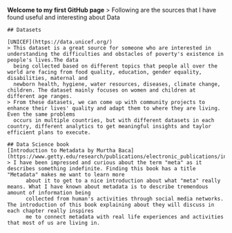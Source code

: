 **Welcome to my first GitHub page** 
	> Following are the sources that I have found useful and interesting about Data  
 
	## Datasets   
 
	[UNICEF](https://data.unicef.org/)
	> This dataset is a great source for someone who are interested in understanding the difficulties and obstacles of poverty's existence in people's lives.The data 
 	  being collected based on different topics that people all over the world are facing from food quality, education, gender equality, disabilities, maternal and 
  	  newborn health, hygiene, water resources, diseases, climate change, children. The dataset mainly focuses on women and children at different age ranges. 
  	> From these datasets, we can come up with community projects to enhance their lives' quality and adapt them to where they are living. Even the same problems 
   	  occurs in multiple countries, but with different datasets in each country, different analytics to get meaningful insights and taylor efficient plans to execute. 

 	## Data Science book
  	[Introduction to Metadata by Murtha Baca] (https://www.getty.edu/research/publications/electronic_publications/intrometadata/index.html)
   	> I have been impressed and curious about the term "meta" as it describes something indefinite. Finding this book has a title "Metadata" makes me want to learn more
          about it to get to a nice introduction about what "meta" really means. What I have known about metadata is to describe tremendous amount of information being 
          collected from human's activities through social media networks. The introduction of this book explaining about they will discuss in each chapter really inspires 
          me to connect metadata with real life experiences and activities that most of us are living in. 
  	
 	


